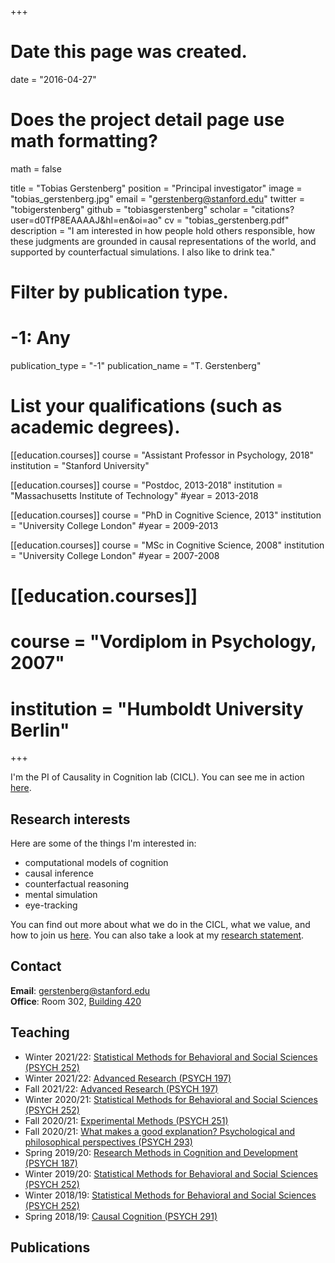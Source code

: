 +++
# Date this page was created.
date = "2016-04-27"

# Does the project detail page use math formatting?
math = false

title = "Tobias Gerstenberg"
position = "Principal investigator"
image = "tobias_gerstenberg.jpg"
email = "gerstenberg@stanford.edu"
twitter = "tobigerstenberg"
github = "tobiasgerstenberg"
scholar = "citations?user=d0TfP8EAAAAJ&hl=en&oi=ao"
cv = "tobias_gerstenberg.pdf"
description = "I am interested in how people hold others responsible, how these judgments are grounded in causal representations of the world, and supported by counterfactual simulations. I also like to drink tea."

# Filter by publication type.
# -1: Any
publication_type = "-1"
publication_name = "T. Gerstenberg"

# List your qualifications (such as academic degrees).
[[education.courses]]
  course = "Assistant Professor in Psychology, 2018"
  institution = "Stanford University"

[[education.courses]]
  course = "Postdoc, 2013-2018"
  institution = "Massachusetts Institute of Technology"
  #year = 2013-2018

[[education.courses]]
  course = "PhD in Cognitive Science, 2013"
  institution = "University College London"
  #year = 2009-2013

[[education.courses]]
  course = "MSc in Cognitive Science, 2008"
  institution = "University College London"
  #year = 2007-2008

#  [[education.courses]]
  #  course = "Vordiplom in Psychology, 2007"
  #  institution = "Humboldt University Berlin"
 
+++

I'm the PI of Causality in Cognition lab (CICL). You can see me in action [here](https://www.youtube.com/watch?v=q0HLci67Tr8&t=218s). 

## Research interests

Here are some of the things I'm interested in: 

- computational models of cognition
- causal inference 
- counterfactual reasoning
- mental simulation
- eye-tracking

You can find out more about what we do in the CICL, what we value, and how to join us [here](../../research_values/). You can also take a look at my [research statement](../../misc/tobias_gerstenberg_research_statement.pdf). 

## Contact

__Email__: gerstenberg@stanford.edu   
__Office__: Room 302, [Building 420](https://goo.gl/maps/mBbkXZfiSR42)

## Teaching

- Winter 2021/22: [Statistical Methods for Behavioral and Social Sciences (PSYCH 252)](https://psych252.github.io/)
- Winter 2021/22: [Advanced Research (PSYCH 197)](https://psych197.stanford.edu)
- Fall 2021/22: [Advanced Research (PSYCH 197)](https://psych197.stanford.edu)
- Winter 2020/21: [Statistical Methods for Behavioral and Social Sciences (PSYCH 252)](https://psych252.github.io/)
- Fall 2020/21: [Experimental Methods (PSYCH 251)](https://explorecourses.stanford.edu/search;jsessionid=1vwlzj7h09e9lzakcp1adv6d?q=PSYCH+251%3a+Experimental+Methods&view=catalog&filter-coursestatus-Active=on&academicYear=20202021)
- Fall 2020/21: [What makes a good explanation? Psychological and philosophical perspectives (PSYCH 293)](https://psych293.github.io/)
- Spring 2019/20: [Research Methods in Cognition and Development (PSYCH 187)](https://psychology.stanford.edu/courses/2019-2020-psych-187)
- Winter 2019/20: [Statistical Methods for Behavioral and Social Sciences (PSYCH 252)](https://psych252.github.io/)
- Winter 2018/19: [Statistical Methods for Behavioral and Social Sciences (PSYCH 252)](https://psych252.github.io/)
- Spring 2018/19: [Causal Cognition (PSYCH 291)](https://tobiasgerstenberg.github.io/causal_cognition/)

## Publications